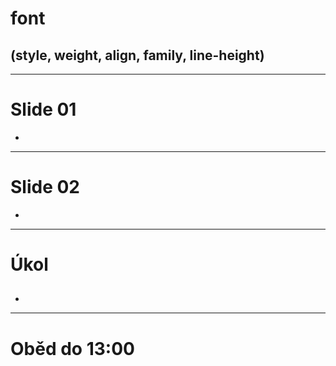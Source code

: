 <!-- .slide: data-state="c-slide-inter" -->

# font 
## (style, weight, align, family, line-height)

---

# Slide 01

>>>
*

---

# Slide 02

>>>
*

---

<!-- .slide: data-state="c-slide-task" -->

# Úkol

##

>>>
*

---

<!-- .slide: data-state="c-slide-break" -->

# Oběd do 13:00
